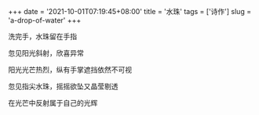+++
date = '2021-10-01T07:19:45+08:00'
title = '水珠'
tags = ['诗作']
slug = 'a-drop-of-water'
+++

洗完手，水珠留在手指

忽见阳光斜射，欣喜异常

阳光光芒热烈，纵有手掌遮挡依然不可视

忽见指尖水珠，摇摇欲坠又晶莹剔透

在光芒中反射属于自己的光辉
